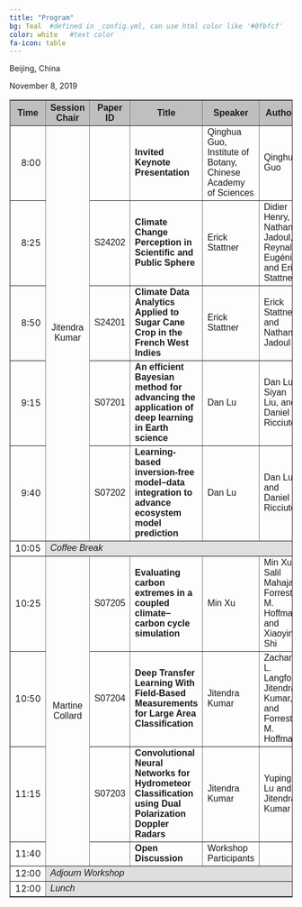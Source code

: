 ```yaml
---
title: "Program"
bg: Teal  #defined in _config.yml, can use html color like '#0fbfcf'
color: white   #text color
fa-icon: table
---
```

Beijing, China 

November 8, 2019

<table align="center" border="1" cellpadding="2" width="80%">
<tr bgcolor="bfbfbf">
<th><font face="Arial,Helvetica">Time</font></th>
<th><font face="Arial,Helvetica">Session Chair</font></th>
<th><font face="Arial,Helvetica">Paper ID</font></th>
<th><font face="Arial,Helvetica">Title</font></th>
<th><font face="Arial,Helvetica">Speaker</font></th>
<th><font face="Arial,Helvetica">Authors</font></th>
</tr>

<tr>
<td align="right">8:00</td>
<td align="center" rowspan="5"><font face="Arial,Helvetica">Jitendra Kumar</font></td>
<td align="center"><font face="Arial,Helvetica"></font></td>
<td><b><font face="Arial,Helvetica">Invited Keynote Presentation</font></b></td>
<td><font face="Arial,Helvetica">Qinghua Guo, Institute of Botany, Chinese Academy of Sciences</font></td>
<td><font face="Arial,Helvetica">Qinghua Guo</font></td>
</tr>

<tr>
<td align="right">8:25</td>
<td align="center"><font face="Arial,Helvetica">S24202</font></td>
<td><b><font face="Arial,Helvetica">Climate Change Perception in Scientific and Public Sphere</font></b></td>
<td><font face="Arial,Helvetica">Erick Stattner</font></td>
<td><font face="Arial,Helvetica">Didier Henry, Nathan Jadoul, Reynald Eug&eacute;nie, and Erick Stattner</font></td>
</tr>

<tr>
<td align="right">8:50</td>
<td align="center"><font face="Arial,Helvetica">S24201</font></td>
<td><b><font face="Arial,Helvetica">Climate Data Analytics Applied to Sugar Cane Crop in the French West Indies</font></b></td>
<td><font face="Arial,Helvetica">Erick Stattner</font></td>
<td><font face="Arial,Helvetica">Erick Stattner and Nathan Jadoul</font></td>
</tr>

<tr>
<td align="right">9:15</td>
<td align="center"><font face="Arial,Helvetica">S07201</font></td>
<td><b><font face="Arial,Helvetica">An efficient Bayesian method for advancing the application of deep learning in Earth science</font></b></td>
<td><font face="Arial,Helvetica">Dan Lu</font></td>
<td><font face="Arial,Helvetica">Dan Lu, Siyan Liu, and Daniel Ricciuto</font></td>
</tr>

<tr>
<td align="right">9:40</td>
<td align="center"><font face="Arial,Helvetica">S07202</font></td>
<td><b><font face="Arial,Helvetica">Learning-based inversion-free model&ndash;data integration to advance ecosystem model prediction</font></b></td>
<td><font face="Arial,Helvetica">Dan Lu</font></td>
<td><font face="Arial,Helvetica">Dan Lu and Daniel Ricciuto</font></td>
</tr>

<tr>
<td align="right">10:05</td>
<td colspan="5" bgcolor="dfdfdf"><i><font face="Arial,Helvetica">Coffee Break</font></i></td>
</tr>

<tr>
<td align="right">10:25</td>
<td align="center" rowspan="4"><font face="Arial,Helvetica">Martine Collard</font></td>
<td align="center"><font face="Arial,Helvetica">S07205</font></td>
<td><b><font face="Arial,Helvetica">Evaluating carbon extremes in a coupled climate&ndash;carbon cycle simulation</font></b></td>
<td><font face="Arial,Helvetica">Min Xu</font></td>
<td><font face="Arial,Helvetica">Min Xu, Salil Mahajan, Forrest M. Hoffman, and Xiaoying Shi</font></td>
</tr>

<tr>
<td align="right">10:50</td>
<td align="center"><font face="Arial,Helvetica">S07204</font></td>
<td><b><font face="Arial,Helvetica">Deep Transfer Learning With Field-Based Measurements for Large Area Classification</font></b></td>
<td><font face="Arial,Helvetica">Jitendra Kumar</font></td>
<td><font face="Arial,Helvetica">Zachary L. Langford, Jitendra Kumar, and Forrest M. Hoffman</font></td>
</tr>

<tr>
<td align="right">11:15</td>
<td align="center"><font face="Arial,Helvetica">S07203</font></td>
<td><b><font face="Arial,Helvetica">Convolutional Neural Networks for Hydrometeor Classification using Dual Polarization Doppler Radars</font></b></td>
<td><font face="Arial,Helvetica">Jitendra Kumar</font></td>
<td><font face="Arial,Helvetica">Yuping Lu and Jitendra Kumar</font></td>
</tr>

<tr>
<td align="right">11:40</td>
<td align="center"><font face="Arial,Helvetica"></font></td>
<td><b><font face="Arial,Helvetica">Open Discussion</font></b></td>
<td><font face="Arial,Helvetica">Workshop Participants</font></td>
<td><font face="Arial,Helvetica"></font></td>
</tr>

<tr>
<td align="right">12:00</td>
<td colspan="5" bgcolor="dfdfdf"><i><font face="Arial,Helvetica">Adjourn Workshop</font></i></td>
</tr>

<tr>
<td align="right">12:00</td>
<td colspan="5" bgcolor="dfdfdf"><i><font face="Arial,Helvetica">Lunch</font></i></td>
</tr>

</table>

